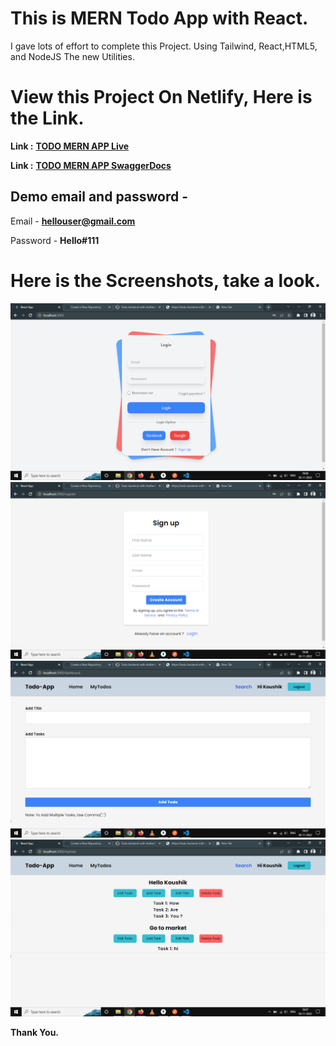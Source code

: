 # This is MERN Todo App with React.

I gave lots of effort to complete this Project. Using Tailwind, React,HTML5, and NodeJS The new Utilities.

# View this Project On Netlify, Here is the Link.

**Link :** **[TODO MERN APP Live](https://todo-frontend-with-auth.vercel.app/)**

**Link :** **[TODO MERN APP SwaggerDocs](https://comfortable-salamander.cyclic.app/api-docs/)**

## Demo email and password -

Email - **hellouser@gmail.com**

Password - **Hello#111**

# Here is the Screenshots, take a look.

![Todo](./images/overview1.png)
![Todo](./images/overview2.png)
![Todo](./images/overview3.png)
![Todo](./images/overview4.png)

**Thank You.**
